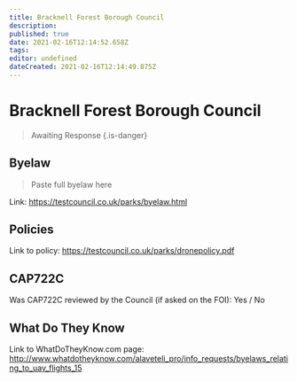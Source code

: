 ```yaml
---
title: Bracknell Forest Borough Council
description: 
published: true
date: 2021-02-16T12:14:52.658Z
tags: 
editor: undefined
dateCreated: 2021-02-16T12:14:49.875Z
---
```


# Bracknell Forest Borough Council
>  Awaiting Response
> {.is-danger}

## Byelaw
> Paste full byelaw here

Link:
https://testcouncil.co.uk/parks/byelaw.html

## Policies
Link to policy:
https://testcouncil.co.uk/parks/dronepolicy.pdf

## CAP722C

Was CAP722C reviewed by the Council (if asked on the FOI): Yes / No

## What Do They Know

Link to WhatDoTheyKnow.com page:
http://www.whatdotheyknow.com/alaveteli_pro/info_requests/byelaws_relating_to_uav_flights_15

